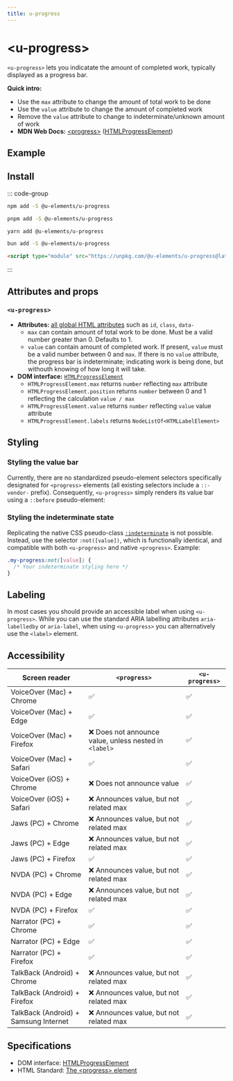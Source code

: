 ```yaml
---
title: u-progress
---
```

<script setup>
import { data } from '../filesize.data.ts'
</script>

# &lt;u-progress&gt; <mark data-badge="HTML"></mark>
`<u-progress>` lets you indicatate the amount of completed work, typically displayed as a progress bar.

**Quick intro:**
- Use the `max` attribute to change the amount of total work to be done
- Use the `value` attribute to change the amount of completed work
- Remove the `value` attribute to change to indeterminate/unknown amount of work
- **MDN Web Docs:** [&lt;progress&gt;](https://developer.mozilla.org/en-US/docs/Web/HTML/Element/progress) ([HTMLProgressElement](https://developer.mozilla.org/en-US/docs/Web/API/HTMLProgressElement))

## Example
<Sandbox label="u-progress code example" />
<pre hidden>
&lt;u-progress aria-label="Loading" value="7.5" max="10"&gt;&lt;/u-progress&gt;
&lt;br&gt;
&lt;u-progress aria-label="Loading"&gt;&lt;/u-progress&gt;
</pre>

## Install <mark :data-badge="data['u-progress']"></mark>

::: code-group

```bash [NPM]
npm add -S @u-elements/u-progress
```

```bash [PNPM]
pnpm add -S @u-elements/u-progress
```

```bash [Yarn]
yarn add @u-elements/u-progress
```

```bash [Bun]
bun add -S @u-elements/u-progress
```

```html [CDN]
<script type="module" src="https://unpkg.com/@u-elements/u-progress@latest/dist/u-progress.js"></script>
```
:::

## Attributes and props

### `<u-progress>`

- **Attributes:** [all global HTML attributes](https://developer.mozilla.org/en-US/docs/Web/HTML/Global_attributes) such as `id`, `class`, `data-`
  - `max` can contain amount of total work to be done. Must be a valid number greater than 0. Defaults to 1.
  - `value` can contain amount of completed work. If present, `value` must be a valid number between 0 and `max`. If there is no `value` attribute, the progress bar is indeterminate; indicating work is being done, but withouth knowing of how long it will take.
- **DOM interface:** [`HTMLProgressElement`](https://developer.mozilla.org/en-US/docs/Web/API/HTMLProgressElement)
  - `HTMLProgressElement.max` returns `number` reflecting `max` attribute
  - `HTMLProgressElement.position` returns `number` between 0 and 1 reflecting the calculation `value / max`
  - `HTMLProgressElement.value` returns `number` reflecting `value` value attribute
  - `HTMLProgressElement.labels` returns `NodeListOf<HTMLLabelElement>`

## Styling

### Styling the value bar
Currently, there are no standardized pseudo-element selectors specifically designated for `<progress>` elements (all existing selectors include a `::-vendor-` prefix). Consequently, `<u-progress>` simply renders its value bar using a `::before` pseudo-element:

<Sandbox label="u-progress styled example" />
<pre hidden>
&lt;u-progress aria-label="Loading" class="my-progress" value="6" max="10"&gt;&lt;/u-progress&gt;
&lt;style&gt;
  /* Styling just for example: */
  .my-progress {
    border-radius: 9em;
    border: 1px solid gray;
    background: gainsboro;
  }
  .my-progress::before {
    background: tomato;
  }
&lt;/style&gt;
</pre>

### Styling the indeterminate state
Replicating the native CSS pseudo-class [`:indeterminate`](https://developer.mozilla.org/en-US/docs/Web/CSS/:indeterminate) is not possible. Instead, use the selector `:not([value])`, which is functionally identical, and compatible with both `<u-progress>` and native `<progress>`. Example:
```css
.my-progress:not([value]) {
  /* Your indeterminate styling here */
}
```

## Labeling

In most cases you should provide an accessible label when using `<u-progress>`. While you can use the standard ARIA labelling attributes `aria-labelledby` or `aria-label`, when using `<u-progress>` you can alternatively use the `<label>` element.

<!--## Describing a loading region
If the `<u-progress>` element is describing the loading progress of a region on your page, use `aria-describedby="my-progress-id"` to point to the `<u-progress id="my-progress-id">`, and set `aria-busy="true"` on the region that is loading. Removing the `aria-busy` attribute when it has finished loading.-->

## Accessibility

| Screen reader | `<progress>` | `<u-progress>` |
| --- | --- | --- |
| VoiceOver (Mac) + Chrome | :white_check_mark: | :white_check_mark: |
| VoiceOver (Mac) + Edge | :white_check_mark: | :white_check_mark: |
| VoiceOver (Mac) + Firefox | :x: Does not announce value, unless nested in `<label>` | :white_check_mark: |
| VoiceOver (Mac) + Safari | :white_check_mark: | :white_check_mark: |
| VoiceOver (iOS) + Chrome | :x: Does not announce value | :white_check_mark: |
| VoiceOver (iOS) + Safari | :x: Announces value, but not related max | :white_check_mark: |
| Jaws (PC) + Chrome | :x: Announces value, but not related max | :white_check_mark: |
| Jaws (PC) + Edge | :x: Announces value, but not related max | :white_check_mark: |
| Jaws (PC) + Firefox | :white_check_mark: | :white_check_mark: |
| NVDA (PC) + Chrome | :x: Announces value, but not related max | :white_check_mark: |
| NVDA (PC) + Edge | :x: Announces value, but not related max | :white_check_mark: |
| NVDA (PC) + Firefox | :white_check_mark: | :white_check_mark: |
| Narrator (PC) + Chrome | :white_check_mark: | :white_check_mark: |
| Narrator (PC) + Edge | :white_check_mark: | :white_check_mark: |
| Narrator (PC) + Firefox | :white_check_mark: | :white_check_mark: |
| TalkBack (Android) + Chrome | :x: Announces value, but not related max | :white_check_mark: |
| TalkBack (Android) + Firefox | :x: Announces value, but not related max | :white_check_mark: |
| TalkBack (Android) + Samsung Internet | :x: Announces value, but not related max | :white_check_mark: |

## Specifications

- DOM interface: [HTMLProgressElement](https://developer.mozilla.org/en-US/docs/Web/API/HTMLProgressElement)
- HTML Standard: [The &lt;progress&gt; element](https://html.spec.whatwg.org/multipage/interactive-elements.html#the-progress-element)